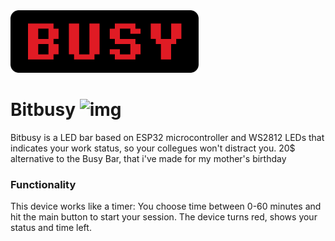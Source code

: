 <img src="front/bitbusy/public/busy.png" height=100> 

# Bitbusy   ![img](https://hackatime-badge.hackclub.com/U091LS2TL8M/bitbusy)
Bitbusy is a LED bar based on ESP32 microcontroller and WS2812 LEDs that indicates your work status, so your collegues won't distract you. 20$ alternative to the Busy Bar, that i've made for my mother's birthday
### Functionality
This device works like a timer: You choose time between 0-60 minutes and hit the main button to start your session. The device turns red, shows your status and time left. 

